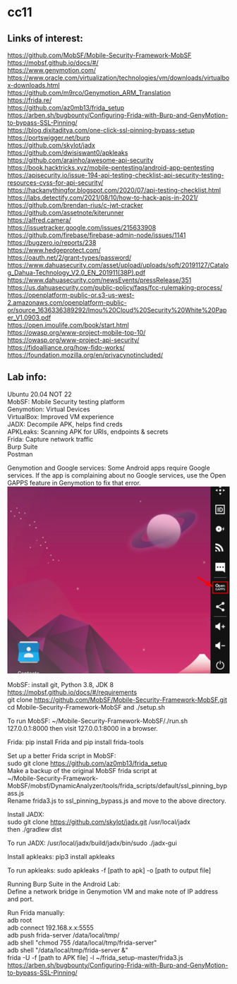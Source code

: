 # cc11  
  
## Links of interest:  
  
https://github.com/MobSF/Mobile-Security-Framework-MobSF  
https://mobsf.github.io/docs/#/  
https://www.genymotion.com/  
https://www.oracle.com/virtualization/technologies/vm/downloads/virtualbox-downloads.html  
https://github.com/m9rco/Genymotion_ARM_Translation  
https://frida.re/  
https://github.com/az0mb13/frida_setup  
https://arben.sh/bugbounty/Configuring-Frida-with-Burp-and-GenyMotion-to-bypass-SSL-Pinning/  
https://blog.dixitaditya.com/one-click-ssl-pinning-bypass-setup  
https://portswigger.net/burp  
https://github.com/skylot/jadx  
https://github.com/dwisiswant0/apkleaks  
https://github.com/arainho/awesome-api-security  
https://book.hacktricks.xyz/mobile-pentesting/android-app-pentesting  
https://apisecurity.io/issue-194-api-testing-checklist-api-security-testing-resources-cvss-for-api-security/  
https://hackanythingfor.blogspot.com/2020/07/api-testing-checklist.html  
https://labs.detectify.com/2021/08/10/how-to-hack-apis-in-2021/  
https://github.com/brendan-rius/c-jwt-cracker  
https://github.com/assetnote/kiterunner  
https://alfred.camera/  
https://issuetracker.google.com/issues/215633908  
https://github.com/firebase/firebase-admin-node/issues/1141  
https://bugzero.io/reports/238  
https://www.hedgeprotect.com/  
https://oauth.net/2/grant-types/password/  
https://www.dahuasecurity.com/asset/upload/uploads/soft/20191127/Catalog_Dahua-Technology_V2.0_EN_201911(38P).pdf  
https://www.dahuasecurity.com/newsEvents/pressRelease/351  
https://us.dahuasecurity.com/public-policy/faqs/fcc-rulemaking-process/  
https://openplatform-public-or.s3-us-west-2.amazonaws.com/openplatform-public-or/source_1636336389292/Imou%20Cloud%20Security%20White%20Paper_V1.0903.pdf  
https://open.imoulife.com/book/start.html  
https://owasp.org/www-project-mobile-top-10/  
https://owasp.org/www-project-api-security/  
https://fidoalliance.org/how-fido-works/  
https://foundation.mozilla.org/en/privacynotincluded/  
  
  
## Lab info:  
  
Ubuntu 20.04  NOT 22  
MobSF: Mobile Security testing platform  
Genymotion: Virtual Devices  
VirtualBox: Improved VM experience  
JADX: Decompile APK, helps find creds  
APKLeaks: Scanning APK for URIs, endpoints & secrets  
Frida: Capture network traffic  
Burp Suite  
Postman  
  
Genymotion and Google services: Some Android apps require Google services. If the app is complaining about no Google services, use the Open GAPPS feature in Genymotion to fix that error.  
![GAPPS](gapps.png)  
  
MobSF: install git, Python 3.8, JDK 8   https://mobsf.github.io/docs/#/requirements  
git clone https://github.com/MobSF/Mobile-Security-Framework-MobSF.git  
cd Mobile-Security-Framework-MobSF    and   ./setup.sh  
  
To run MobSF: ~/Mobile-Security-Framework-MobSF/./run.sh 127.0.0.1:8000  then visit 127.0.0.1:8000 in a browser.  
  
Frida: pip install Frida   and   pip install frida-tools  
  
Set up a better Frida script in MobSF:  
sudo git clone https://github.com/az0mb13/frida_setup  
Make a backup of the original MobSF frida script at  
~/Mobile-Security-Framework-MobSF/mobsf/DynamicAnalyzer/tools/frida_scripts/default/ssl_pinning_bypass.js  
Rename frida3.js to ssl_pinning_bypass.js and move to the above directory.  
  
Install JADX:  
sudo git clone https://github.com/skylot/jadx.git /usr/local/jadx   
then   ./gradlew dist  
  
To run JADX: /usr/local/jadx/build/jadx/bin/sudo ./jadx-gui  
  
Install apkleaks: pip3 install apkleaks  
  
To run apkleaks: sudo apkleaks -f [path to apk] -o [path to output file]  
  
Running Burp Suite in the Android Lab:  
Define a network bridge in Genymotion VM and make note of IP address and port.  

Run Frida manually:  
adb root  
adb connect 192.168.x.x:5555  
adb push frida-server /data/local/tmp/  
adb shell "chmod 755 /data/local/tmp/frida-server"  
adb shell "/data/local/tmp/frida-server &"  
frida -U -f [path to APK file] -l ~/frida_setup-master/frida3.js  
https://arben.sh/bugbounty/Configuring-Frida-with-Burp-and-GenyMotion-to-bypass-SSL-Pinning/  
  
